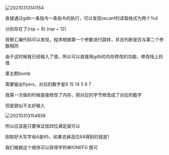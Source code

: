 ![20210313141154](https://picsheep.oss-cn-beijing.aliyuncs.com/pic/20210313141154.png)

直接通过gdb一条指令一条指令的执行，可以发现sscanf的读取格式为两个%d

分别存在了(rsp + 8) (rsp + 12)

观察汇编代码可以发现，程序根据第一个参数进行跳转，并且判断是否与第二个参数相同

由于这时候我已经输入了值，所以可以直接用gdb的内存修改的功能，修改栈上的值


第五颗bomb

需要输出flyers，对应的数字是9 15 14 5 6 7

我第一次做的时候直接修改了内存，把对应的字节修改成了对应的数字

但是貌似不太好输入

![20210313154858](https://picsheep.oss-cn-beijing.aliyuncs.com/pic/20210313154858.png)

所以应该是只要保证低四位满足就可以

刚刚好大写字母A是65，如果去掉高位64得到的就是1

我们根据这个顺序可以获得字符串IONEFG 既可